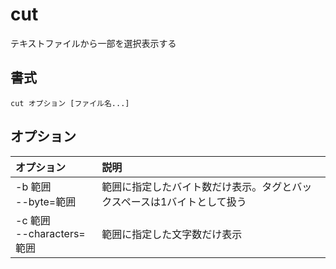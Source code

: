 # cut

テキストファイルから一部を選択表示する

## 書式

```
cut オプション [ファイル名...]
```

## オプション

|オプション|説明|
|:--|:--|
|-b 範囲<br> --byte=範囲|範囲に指定したバイト数だけ表示。タグとバックスペースは1バイトとして扱う|
|-c 範囲<br> --characters=範囲|範囲に指定した文字数だけ表示|

